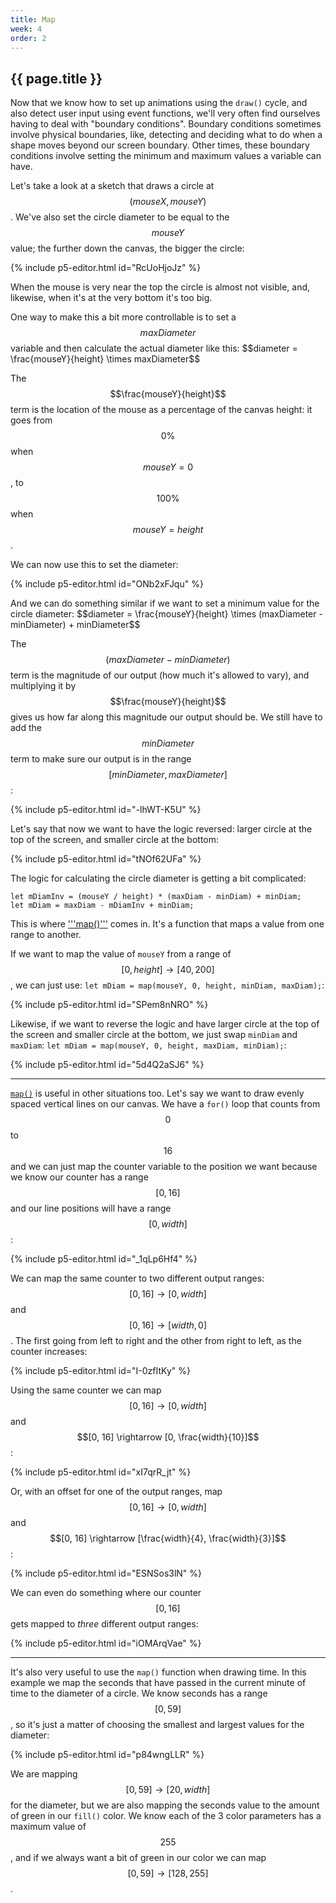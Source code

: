 ```yaml
---
title: Map
week: 4
order: 2
---
```


<h2 class="week-title">{{ page.title }}</h2>

Now that we know how to set up animations using the ```draw()``` cycle, and also detect user input using event functions, we'll very often find ourselves having to deal with "boundary conditions". Boundary conditions sometimes involve physical boundaries, like, detecting and deciding what to do when a shape moves beyond our screen boundary. Other times, these boundary conditions involve setting the minimum and maximum values a variable can have.

Let's take a look at a sketch that draws a circle at $$(mouseX, mouseY)$$. We've also set the circle diameter to be equal to the $$mouseY$$ value; the further down the canvas, the bigger the circle:

{% include p5-editor.html id="RcUoHjoJz" %}

When the mouse is very near the top the circle is almost not visible, and, likewise, when it's at the very bottom it's too big.

One way to make this a bit more controllable is to set a $$maxDiameter$$ variable and then calculate the actual diameter like this: \$$diameter = \frac{mouseY}{height} \times maxDiameter$$

The $$\frac{mouseY}{height}$$ term is the location of the mouse as a percentage of the canvas height: it goes from $$0\%$$ when $$mouseY = 0$$, to $$100\%$$ when $$mouseY = height$$.

We can now use this to set the diameter:

{% include p5-editor.html id="ONb2xFJqu" %}

And we can do something similar if we want to set a minimum value for the circle diameter: \$$diameter = \frac{mouseY}{height} \times (maxDiameter - minDiameter) + minDiameter$$

The $$(maxDiameter - minDiameter)$$ term is the magnitude of our output (how much it's allowed to vary), and multiplying it by $$\frac{mouseY}{height}$$ gives us how far along this magnitude our output should be. We still have to add the $$minDiameter$$ term to make sure our output is in the range $$[minDiameter, maxDiameter]$$:

{% include p5-editor.html id="-lhWT-K5U" %}

Let's say that now we want to have the logic reversed: larger circle at the top of the screen, and smaller circle at the bottom:

{% include p5-editor.html id="tNOf62UFa" %}

The logic for calculating the circle diameter is getting a bit complicated:
```
let mDiamInv = (mouseY / height) * (maxDiam - minDiam) + minDiam;
let mDiam = maxDiam - mDiamInv + minDiam;
```

This is where ['''map()'''](https://p5js.org/reference/#/p5/map) comes in. It's a function that maps a value from one range to another.

If we want to map the value of ```mouseY``` from a range of $$[0, height] \rightarrow [40, 200]$$, we can just use: ```let mDiam = map(mouseY, 0, height, minDiam, maxDiam);```:

{% include p5-editor.html id="SPem8nNRO" %}

Likewise, if we want to reverse the logic and have larger circle at the top of the screen and smaller circle at the bottom, we just swap ```minDiam``` and ```maxDiam```: ```let mDiam = map(mouseY, 0, height, maxDiam, minDiam);```:

{% include p5-editor.html id="5d4Q2aSJ6" %}

---

[```map()```](https://p5js.org/reference/#/p5/map) is useful in other situations too. Let's say we want to draw evenly spaced vertical lines on our canvas. We have a ```for()``` loop that counts from $$0$$ to $$16$$ and we can just map the counter variable to the position we want because we know our counter has a range $$[0, 16]$$ and our line positions will have a range $$[0, width]$$:

{% include p5-editor.html id="_1qLp6Hf4" %}

We can map the same counter to two different output ranges: $$[0, 16] \rightarrow [0, width]$$ and $$[0, 16] \rightarrow [width, 0]$$. The first going from left to right and the other from right to left, as the counter increases:

{% include p5-editor.html id="I-0zfItKy" %}

Using the same counter we can map $$[0, 16] \rightarrow [0, width]$$ and $$[0, 16] \rightarrow [0, \frac{width}{10}]$$:

{% include p5-editor.html id="xI7qrR_jt" %}

Or, with an offset for one of the output ranges, map $$[0, 16] \rightarrow [0, width]$$ and $$[0, 16] \rightarrow [\frac{width}{4}, \frac{width}{3}]$$:

{% include p5-editor.html id="ESNSos3lN" %}

We can even do something where our counter $$[0, 16]$$ gets mapped to *three* different output ranges:

{% include p5-editor.html id="iOMArqVae" %}

---

It's also very useful to use the ```map()``` function when drawing time. In this example we map the seconds that have passed in the current minute of time to the diameter of a circle. We know seconds has a range $$[0, 59]$$, so it's just a matter of choosing the smallest and largest values for the diameter:

{% include p5-editor.html id="p84wngLLR" %}

We are mapping $$[0, 59] \rightarrow [20, width]$$ for the diameter, but we are also mapping the seconds value to the amount of green in our ```fill()``` color. We know each of the 3 color parameters has a maximum value of $$255$$, and if we always want a bit of green in our color we can map $$[0, 59] \rightarrow [128, 255]$$.
